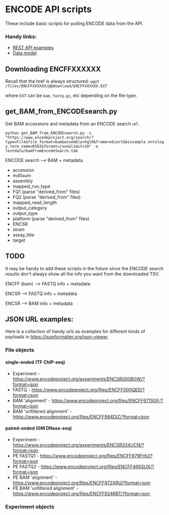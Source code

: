 # ENCODE API scripts

These include basic scripts for pulling ENCODE data from the API.
### Handy links:
- [REST API examples](https://www.encodeproject.org/help/rest-api/)
- [Data model](https://www.encodeproject.org/help/data-organization/s)

## Downloading ENCFFXXXXXX
Recall that the href is always structured:
`wget /files/ENCFFXXXXXX/@@download/ENCFFXXXXXX.EXT`

where `EXT` can be `bam`, `fastq.gz`, etc depending on the file type.

## get_BAM_from_ENCODEsearch.py
Get BAM accessions and metadata from an ENCODE search url.

`python get_BAM_from_ENCODEsearch.py -i "https://www.encodeproject.org/search/?type=File&file_format=bam&assembly=hg19&frame=object&biosample_ontology.term_name=K562&format=json&limit=10" -o testdata/bamFromEncodeSearch.tab`

ENCODE search --> BAM + metadata.
- accession
- md5sum
- assembly
- mapped_run_type
- FQ1 (parse "derived_from" files)
- FQ2 (parse "derived_from" files)
- mapped_read_length
- output_category
- output_type
- platform (parse "derived_from" files)
- ENCSR
- strain
- assay_title
- target

## TODO
It may be handy to add these scripts in the future since the ENCODE search results don't always show all the info you want from the downloaded TSV.

ENCFF (bam) --> FASTQ info + metadata

ENCSR --> FASTQ info  + metadata

ENCSR --> BAM info  + metadata


## JSON URL examples:
Here is a collection of handy urls as examples for different kinds of payloads in https://jsonformatter.org/json-viewer.

### File objects

#### single-ended (TF ChIP-seq)
- Experiment - https://www.encodeproject.org/experiments/ENCSR000BGW/?format=json
- FASTQ - https://www.encodeproject.org/files/ENCFF000QED/?format=json
- BAM 'alignment' - https://www.encodeproject.org/files/ENCFF671SGF/?format=json
- BAM 'unfiltered alignment' - https://www.encodeproject.org/files/ENCFF994DIZ/?format=json

#### paired-ended (GM DNase-seq)
- Experiment - https://www.encodeproject.org/experiments/ENCSR324UCN/?format=json
- PE FASTQ1 - https://www.encodeproject.org/files/ENCFF879FHU/?format=json
- PE FASTQ2 - https://www.encodeproject.org/files/ENCFF466SUX/?format=json
- PE BAM 'alignment' - https://www.encodeproject.org/files/ENCFF972XRU/?format=json
- PE BAM 'unfiltered alignment' - https://www.encodeproject.org/files/ENCFF924RBT/?format=json

### Experiment objects
